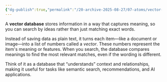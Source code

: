 ```yaml
---
{"dg-publish":true,"permalink":"/20-archive-2025-08-27/07-atoms/vector-database/","tags":["atom"],"created":"2025-08-22T13:20:12.734+01:00","updated":"2025-08-22T14:45:17.586+01:00"}
---
```


A **vector database** stores information in a way that captures meaning, so you can search by ideas rather than just matching exact words.

Instead of saving data as plain text, it turns each item—like a document or image—into a list of numbers called a _vector_. These numbers represent the item's meaning or features. When you search, the database compares meanings to find the most relevant matches, even if the wording is different.

Think of it as a database that “understands” context and relationships, making it useful for tasks like semantic search, recommendations, and AI applications.